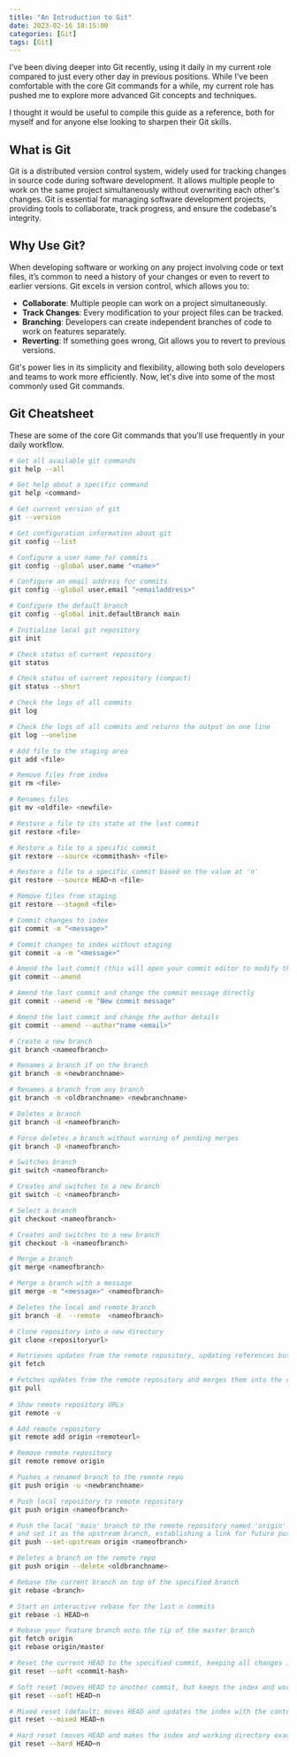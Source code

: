 ```yaml
---
title: "An Introduction to Git"
date: 2023-02-16 18:15:00
categories: [Git]
tags: [Git]
---
```


I’ve been diving deeper into Git recently, using it daily in my current role compared to just every other day in previous positions. While I’ve been comfortable with the core Git commands for a while, my current role has pushed me to explore more advanced Git concepts and techniques.

I thought it would be useful to compile this guide as a reference, both for myself and for anyone else looking to sharpen their Git skills.

## What is Git

Git is a distributed version control system, widely used for tracking changes in source code during software development. It allows multiple people to work on the same project simultaneously without overwriting each other's changes. Git is essential for managing software development projects, providing tools to collaborate, track progress, and ensure the codebase's integrity.

## Why Use Git?

When developing software or working on any project involving code or text files, it’s common to need a history of your changes or even to revert to earlier versions. Git excels in version control, which allows you to:

- **Collaborate**: Multiple people can work on a project simultaneously.
- **Track Changes**: Every modification to your project files can be tracked.
- **Branching**: Developers can create independent branches of code to work on features separately.
- **Reverting**: If something goes wrong, Git allows you to revert to previous versions.

Git's power lies in its simplicity and flexibility, allowing both solo developers and teams to work more efficiently. Now, let's dive into some of the most commonly used Git commands.

## Git Cheatsheet

These are some of the core Git commands that you'll use frequently in your daily workflow.


```bash
# Get all available git commands
git help --all 

# Get help about a specific command
git help <command>

# Get current version of git
git --version

# Get configuration information about git
git config --list

# Configure a user name for commits
git config --global user.name "<name>"

# Configure an email address for commits
git config --global user.email "<emailaddress>"

# Configure the default branch
git config --global init.defaultBranch main

# Initialise local git repository
git init 

# Check status of current repository
git status

# Check status of current repository (compact)
git status --short

# Check the logs of all commits
git log

# Check the logs of all commits and returns the output on one line
git log --oneline

# Add file to the staging area
git add <file>

# Remove files from index
git rm <file>

# Renames files
git mv <oldfile> <newfile>

# Restore a file to its state at the last commit
git restore <file>

# Restore a file to a specific commit
git restore --source <commithash> <file>

# Restore a file to a specific commit based on the value at 'n'
git restore --source HEAD~n <file>

# Remove files from staging
git restore --staged <file>

# Commit changes to index
git commit -m "<message>"

# Commit changes to index without staging
git commit -a -m "<message>"

# Amend the last commit (this will open your commit editor to modify the commit message)
git commit --amend

# Amend the last commit and change the commit message directly
git commit --amend -m "New commit message"

# Amend the last commit and change the author details
git commit --amend --author"name <email>"

# Create a new branch
git branch <nameofbranch>

# Renames a branch if on the branch
git branch -m <newbranchname>

# Renames a branch from any branch
git branch -m <oldbranchname> <newbranchname>

# Deletes a branch
git branch -d <nameofbranch>

# Force deletes a branch without warning of pending merges
git branch -D <nameofbranch>

# Switches branch
git switch <nameofbranch>

# Creates and switches to a new branch
git switch -c <nameofbranch>

# Select a branch
git checkout <nameofbranch>

# Creates and switches to a new branch
git checkout -b <nameofbranch>

# Merge a branch
git merge <nameofbranch>

# Merge a branch with a message
git merge -m "<message>" <nameofbranch>

# Deletes the local and remote branch
git branch -d  --remote  <nameofbranch>

# Clone repository into a new directory
git clone <repositoryurl>

# Retrieves updates from the remote repository, updating references but not modifying the working directory or current branch.
git fetch

# Fetches updates from the remote repository and merges them into the current branch, updating your working directory with the latest changes.
git pull
  
# Show remote repository URLs
git remote -v

# Add remote repository
git remote add origin <remoteurl>

# Remove remote repository
git remote remove origin

# Pushes a renamed branch to the remote repo
git push origin -u <newbranchname>

# Push local repository to remote repository
git push origin <nameofbranch>

# Push the local 'main' branch to the remote repository named 'origin'
# and set it as the upstream branch, establishing a link for future pushes and pulls
git push --set-upstream origin <nameofbranch>

# Deletes a branch on the remote repo
git push origin --delete <oldbranchname>

# Rebase the current branch on top of the specified branch
git rebase <branch>

# Start an interactive rebase for the last n commits
git rebase -i HEAD~n

# Rebase your feature branch onto the tip of the master branch
git fetch origin
git rebase origin/master

# Reset the current HEAD to the specified commit, keeping all changes in the staging area
git reset --soft <commit-hash>

# Soft reset (moves HEAD to another commit, but keeps the index and working directory)
git reset --soft HEAD~n

# Mixed reset (default; moves HEAD and updates the index with the contents of the reset commit)
git reset --mixed HEAD~n

# Hard reset (moves HEAD and makes the index and working directory exactly match the reset commit)
git reset --hard HEAD~n
```
